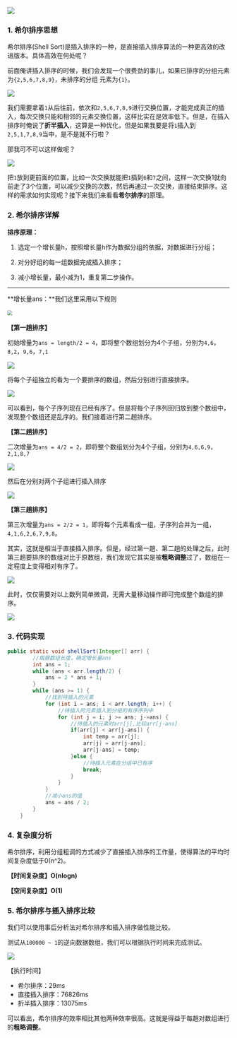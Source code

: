 ![](https://iqqcode-blog.oss-cn-beijing.aliyuncs.com/img/20200418183123.png)



###  1. 希尔排序思想

希尔排序(Shell Sort)是插入排序的一种，是直接插入排序算法的一种更高效的改进版本。具体高效在何处呢？

前面俺讲插入排序的时候，我们会发现一个很费劲的事儿，如果已排序的分组元素为`{2,5,6,7,8,9}`，未排序的分组
元素为`{1}`。

![](https://iqqcode-blog.oss-cn-beijing.aliyuncs.com/img/20200418200834.png)

我们需要拿着`1`从后往前，依次和`2,5,6,7,8,9`进行交换位置，才能完成真正的插入，每次交换只能和相邻的元素交换位置，这样比实在是效率低下。但是，在插入排序时俺说了**折半插入**，这算是一种优化，但是如果我要是将`1`插入到`2,5,1,7,8,9`当中，是不是就不行啦？

那我可不可以这样做呢？

![](https://iqqcode-blog.oss-cn-beijing.aliyuncs.com/img/20200418202300.png)

把`1`放到更前面的位置，比如一次交换就能把`1`插到`6`和`7`之间，这样一次交换1就向前走了3个位置，可以减少交换的次数，然后再通过一次交换，直接结束排序。这样的需求如何实现呢？接下来我们来看看**希尔排序**的原理。

### 2. 希尔排序详解

**排序原理：**

1. 选定一个增长量h，按照增长量h作为数据分组的依据，对数据进行分组；

2. 对分好组的每一组数据完成插入排序；

3. 减小增长量，最小减为1，重复第二步操作。

-----------------------------------

**增长量ans：**我们这里采用以下规则

​	<img src="https://iqqcode-blog.oss-cn-beijing.aliyuncs.com/img/20200418203555.png" style="zoom:67%;" />



**【第一趟排序】**

初始增量为`ans = length/2 = 4`，即将整个数组划分为4个子组，分别为`4,6`，`8,2`，`9,6`，`7,1`

![](https://iqqcode-blog.oss-cn-beijing.aliyuncs.com/img/20200418185830.png)

将每个子组独立的看为一个要排序的数组，然后分别进行直接排序。

![](https://iqqcode-blog.oss-cn-beijing.aliyuncs.com/img/20200418185852.png)

可以看到，每个子序列现在已经有序了。但是将每个子序列回归放到整个数组中，发现整个数组还是乱序的。我们接着进行第二趟排序。

**【第二趟排序】**

二次增量为`ans = 4/2 = 2`，即将整个数组划分为4个子组，分别为`4,6,6,9`，`2,1,8,7`

![](https://iqqcode-blog.oss-cn-beijing.aliyuncs.com/img/20200418195035.png)

然后在分别对两个子组进行插入排序

![](https://iqqcode-blog.oss-cn-beijing.aliyuncs.com/img/20200418192053.png)

**【第三趟排序】**

第三次增量为`ans = 2/2 = 1`，即将每个元素看成一组，子序列合并为一组，`4,1,6,2,6,7,9,8`。

其实，这就是相当于直接插入排序。但是，经过第一趟、第二趟的处理之后，此时第三趟要排序的数组对比于原数组，我们发现它其实是被**粗略调整**过了，数组在一定程度上变得相对有序了。

![](https://iqqcode-blog.oss-cn-beijing.aliyuncs.com/img/20200418192910.png)

此时，仅仅需要对以上数列简单微调，无需大量移动操作即可完成整个数组的排序。

![](https://iqqcode-blog.oss-cn-beijing.aliyuncs.com/img/20200418192926.png)

### 3. 代码实现

```java
public static void shellSort(Integer[] arr) {
        //根据数组长度，确定增长量ans
        int ans = 1;
        while (ans < arr.length/2) {
            ans = 2 * ans + 1;
        }
        while (ans >= 1) {
            //找到待插入的元素
            for (int i = ans; i < arr.length; i++) {
                //待插入的元素插入到分组的有序序列中
                for (int j = i; j >= ans; j-=ans) {
                    //待插入的元素时arr[j],比较arr[j-ans]
                    if(arr[j] < arr[j-ans]) {
                        int temp = arr[j];
                        arr[j] = arr[j-ans];
                        arr[j-ans] = temp;
                    }else {
                        //待插入元素在分组中已有序
                        break;
                    }
                }
            }
            //减小ans的值
            ans = ans / 2;
        }
    }
```

### 4. 复杂度分析

希尔排序，利用分组粗调的方式减少了直接插入排序的工作量，使得算法的平均时间复杂度低于0(n^2)。

**【时间复杂度】O(nlogn)**

**【空间复杂度】O(1)**

### 5. 希尔排序与插入排序比较

我们可以使用事后分析法对希尔排序和插入排序做性能比较。

测试从`100000 ~ 1`的逆向数据数组，我们可以根据执行时间来完成测试。

![](https://iqqcode-blog.oss-cn-beijing.aliyuncs.com/img/20200418205606.png)

【执行时间】

- 希尔排序：29ms
- 直接插入排序：76826ms
- 折半插入排序：13075ms

可以看出，希尔排序的效率相比其他两种效率很高。这就是得益于每趟对数组进行的**粗略调整**。